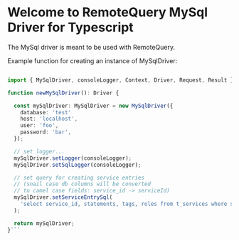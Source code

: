 # Welcome to RemoteQuery MySql Driver for Typescript

The MySql driver is meant to be used with RemoteQuery.


Example function for creating an instance of MySqlDriver:

```TypeScript

import { MySqlDriver, consoleLogger, Context, Driver, Request, Result } from 'remotequery-ts-mysql';

function newMySqlDriver(): Driver {

  const mySqlDriver: MySqlDriver = new MySqlDriver({
    database: 'test'
    host: 'localhost',
    user: 'foo',
    password: 'bar',
  });

  // set logger...
  mySqlDriver.setLogger(consoleLogger);
  mySqlDriver.setSqlLogger(consoleLogger);

  // set query for creating service entries 
  // (snail case db columns will be converted 
  // to camel case fields: service_id -> serviceId)
  mySqlDriver.setServiceEntrySql(
    'select service_id, statements, tags, roles from t_services where service_id = :serviceId'
  );

  return mySqlDriver;
}```

